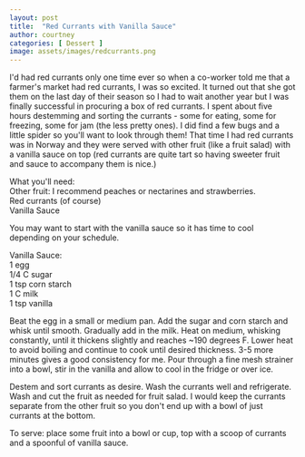 ```yaml
---
layout: post
title:  "Red Currants with Vanilla Sauce"
author: courtney
categories: [ Dessert ]
image: assets/images/redcurrants.png
---
```


I'd had red currants only one time ever so when a co-worker told me that a farmer's market had red currants, I was so excited. It turned out that she got them on the last day of their season so I had to wait another year but I was finally successful in procuring a box of red currants. I spent about five hours destemming and sorting the currants - some for eating, some for freezing, some for jam (the less pretty ones). I did find a few bugs and a little spider so you'll want to look through them!  That time I had red currants was in Norway and they were served with other fruit (like a fruit salad) with a vanilla sauce on top (red currants are quite tart so having sweeter fruit and sauce to accompany them is nice.)

What you'll need:  
Other fruit: I recommend peaches or nectarines and strawberries.<br>
Red currants (of course)<br>
Vanilla Sauce<br>

You may want to start with the vanilla sauce so it has time to cool depending on your schedule.

Vanilla Sauce:<br>
1 egg<br>
1/4 C sugar<br>
1 tsp corn starch<br>
1 C milk<br>
1 tsp vanilla<br>

Beat the egg in a small or medium pan. Add the sugar and corn starch and whisk until smooth. Gradually add in the milk. 
Heat on medium, whisking constantly, until it thickens slightly and reaches ~190 degrees F. Lower heat to avoid boiling and continue to cook until desired thickness. 3-5 more minutes gives a good consistency for me. Pour through a fine mesh strainer into a bowl, stir in the vanilla and allow to cool in the fridge or over ice.

Destem and sort currants as desire. Wash the currants well and refrigerate. Wash and cut the fruit as needed for fruit salad. I would keep the currants separate from the other fruit so you don't end up with a bowl of just currants at the bottom. 

To serve: place some fruit into a bowl or cup, top with a scoop of currants and a spoonful of vanilla sauce.
